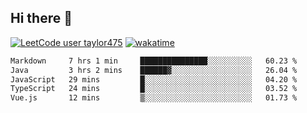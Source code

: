 ## Hi there 👋

[![LeetCode user taylor475](https://img.shields.io/badge/dynamic/json?style=for-the-badge&labelColor=black&color=%23ffa116&label=Solved&query=solvedOverTotal&url=https%3A%2F%2Fleetcode-badge.vercel.app%2Fapi%2Fusers%2Ftaylor475&logo=leetcode&logoColor=yellow)](https://leetcode.com/taylor475/)
[![wakatime](https://wakatime.com/badge/user/8c6aced9-f66a-452f-8802-5d7239ce5c50.svg)](https://wakatime.com/@8c6aced9-f66a-452f-8802-5d7239ce5c50)

<!--START_SECTION:waka-->

```txt
Markdown     7 hrs 1 min     ███████████████░░░░░░░░░░   60.23 %
Java         3 hrs 2 mins    ██████▓░░░░░░░░░░░░░░░░░░   26.04 %
JavaScript   29 mins         █░░░░░░░░░░░░░░░░░░░░░░░░   04.20 %
TypeScript   24 mins         █░░░░░░░░░░░░░░░░░░░░░░░░   03.52 %
Vue.js       12 mins         ▒░░░░░░░░░░░░░░░░░░░░░░░░   01.73 %
```

<!--END_SECTION:waka-->

<!--
**taylor475/taylor475** is a _special_ repository because its `README.md` (this file) appears on your GitHub profile.
